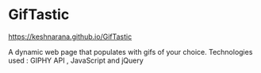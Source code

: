 # GifTastic
https://keshnarana.github.io/GifTastic

A dynamic web page that populates with gifs of your choice. 
Technologies used : GIPHY API , JavaScript and jQuery 
